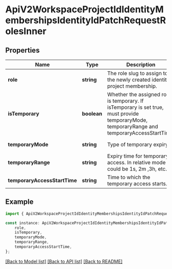 # ApiV2WorkspaceProjectIdIdentityMembershipsIdentityIdPatchRequestRolesInner


## Properties

Name | Type | Description | Notes
------------ | ------------- | ------------- | -------------
**role** | **string** | The role slug to assign to the newly created identity project membership. | [default to undefined]
**isTemporary** | **boolean** | Whether the assigned role is temporary. If isTemporary is set true, must provide temporaryMode, temporaryRange and temporaryAccessStartTime. | [default to undefined]
**temporaryMode** | **string** | Type of temporary expiry. | [default to undefined]
**temporaryRange** | **string** | Expiry time for temporary access. In relative mode it could be 1s, 2m ,3h, etc. | [default to undefined]
**temporaryAccessStartTime** | **string** | Time to which the temporary access starts. | [default to undefined]

## Example

```typescript
import { ApiV2WorkspaceProjectIdIdentityMembershipsIdentityIdPatchRequestRolesInner } from './api';

const instance: ApiV2WorkspaceProjectIdIdentityMembershipsIdentityIdPatchRequestRolesInner = {
    role,
    isTemporary,
    temporaryMode,
    temporaryRange,
    temporaryAccessStartTime,
};
```

[[Back to Model list]](../README.md#documentation-for-models) [[Back to API list]](../README.md#documentation-for-api-endpoints) [[Back to README]](../README.md)
